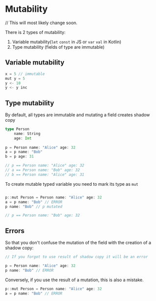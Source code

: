 # Mutability
// This will most likely change soon.  
  
There is 2 types of mutability:
1) Variable mutability(`let` `const` in JS or `var` `val` in Kotlin)
2) Type mutability (fields of type are immutable)

## Variable mutability
```Scala
x = 5 // immutable
mut y = 5 
y <- 10
y <- y inc
```

## Type mutability

By default, all types are immutable and mutating a field creates shadow copy  

```Scala
type Person 
    name: String
    age: Int
    
p = Person name: "Alice" age: 32
a = p name: "Bob"
b = p age: 31

// p == Person name: "Alice" age: 32
// a == Person name: "Bob" age: 32
// b == Person name: "Alice" age: 31
```



To create mutable typed variable you need to mark its type as `mut`

```Scala

p::mut Person = Person name: "Alice" age: 32
a = p name: "Bob" // ERROR
p name: "Bob" // p mutated

// p == Person name: "Bob" age: 32
```

## Errors
So that you don't confuse the mutation of the field 
with the creation of a shadow copy:  
```Scala
// If you forgot to use result of shadow copy it will be an error

p = Person name: "Alice" age: 32
p name: "Bob" // ERROR
```

Conversely, if you use the result of a mutation, this is also a mistake.
```Scala
p::mut Person = Person name: "Alice" age: 32
a = p name: "Bob" // ERROR
```

